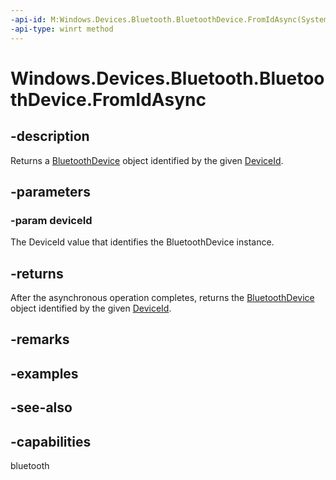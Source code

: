 ----api-id: M:Windows.Devices.Bluetooth.BluetoothDevice.FromIdAsync(System.String)
-api-type: winrt method
---<!-- Method syntaxpublic Windows.Foundation.IAsyncOperation<Windows.Devices.Bluetooth.BluetoothDevice> FromIdAsync(System.String deviceId)--># Windows.Devices.Bluetooth.BluetoothDevice.FromIdAsync## -descriptionReturns a [BluetoothDevice](bluetoothdevice.md) object identified by the given [DeviceId](bluetoothledevice_deviceid.md).## -parameters### -param deviceIdThe DeviceId value that identifies the BluetoothDevice instance.## -returnsAfter the asynchronous operation completes, returns the [BluetoothDevice](bluetoothdevice.md) object identified by the given [DeviceId](bluetoothledevice_deviceid.md).## -remarks## -examples## -see-also## -capabilitiesbluetooth